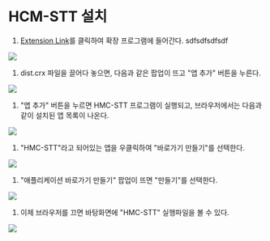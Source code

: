 # HCM-STT 설치
1. [Extension Link](chrome://extensions)를 클릭하여 확장 프로그램에 들어간다.
sdfsdfsdfsdf
<kbd>
<image src="https://user-images.githubusercontent.com/57250163/68010188-48b4a300-fcc7-11e9-8e3f-b2d5280b40af.PNG"></image>
</kbd>

1. dist.crx 파일을 끌어다 놓으면, 다음과 같은 팝업이 뜨고 "앱 추가" 버튼을 누른다.
<kbd>
<image src="https://user-images.githubusercontent.com/57250163/68011120-c7124480-fcc9-11e9-9a1e-4e4d433ac8e7.PNG"></image>
</kbd>

1. "앱 추가" 버튼을 누르면 HMC-STT 프로그램이 실행되고, 브라우저에서는 다음과 같이 설치된 앱 목록이 나온다.
<kbd>
<image src="https://user-images.githubusercontent.com/57250163/68011197-00e34b00-fcca-11e9-98ce-bb76780f746d.PNG"></image>
</kbd>

1. "HMC-STT"라고 되어있는 앱을 우클릭하여 "바로가기 만들기"를 선택한다.
<kbd>
<image src="https://user-images.githubusercontent.com/57250163/68011470-c75f0f80-fcca-11e9-8178-5320c24c9cba.png"></image>
</kbd>

1. "애플리케이션 바로가기 만들기" 팝업이 뜨면 "만들기"를 선택한다.
<kbd>
<image src="https://user-images.githubusercontent.com/57250163/68011527-e8276500-fcca-11e9-9a99-702b27ad86a8.PNG"></image>
</kbd>

1. 이제 브라우저를 끄면 바탕화면에 "HMC-STT" 실행파일을 볼 수 있다.
<kbd>
<image src="https://user-images.githubusercontent.com/57250163/68011642-2d4b9700-fccb-11e9-9e85-46ab1265dbdf.PNG"></image>
</kbd>
